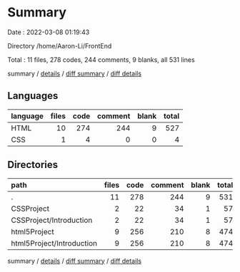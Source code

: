# Summary

Date : 2022-03-08 01:19:43

Directory /home/Aaron-Li/FrontEnd

Total : 11 files,  278 codes, 244 comments, 9 blanks, all 531 lines

summary / [details](details.md) / [diff summary](diff.md) / [diff details](diff-details.md)

## Languages
| language | files | code | comment | blank | total |
| :--- | ---: | ---: | ---: | ---: | ---: |
| HTML | 10 | 274 | 244 | 9 | 527 |
| CSS | 1 | 4 | 0 | 0 | 4 |

## Directories
| path | files | code | comment | blank | total |
| :--- | ---: | ---: | ---: | ---: | ---: |
| . | 11 | 278 | 244 | 9 | 531 |
| CSSProject | 2 | 22 | 34 | 1 | 57 |
| CSSProject/Introduction | 2 | 22 | 34 | 1 | 57 |
| html5Project | 9 | 256 | 210 | 8 | 474 |
| html5Project/Introduction | 9 | 256 | 210 | 8 | 474 |

summary / [details](details.md) / [diff summary](diff.md) / [diff details](diff-details.md)